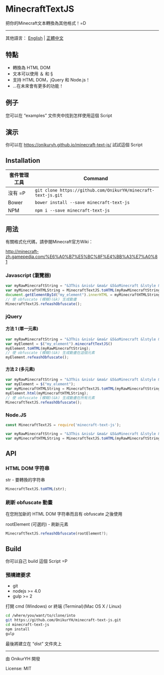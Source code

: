 # MinecraftTextJS

把你的Minecraft文本轉換為其他格式！=D

---

其他語言：
[English](https://github.com/OnikurYH/minecraft-text-js/blob/master/README.md) |
[正體中文](https://github.com/OnikurYH/minecraft-text-js/blob/master/docs/readme/READMS.zh-hk.md)

## 特點
* 轉換為 HTML DOM
* 文本可以使用 ＆ 和 §
* 支持 HTML DOM，jQuery 和 Node.js！
* ...在未來會有更多的功能！

## 例子
您可以在 “examples” 文件夾中找到怎样使用這個 Script

## 演示
你可以在 https://onikuryh.github.io/minecraft-text-js/ 試試這個 Script

## Installation
| 套件管理工具 | Command                                                       |
|------------|---------------------------------------------------------------|
| 沒有 =P     | `git clone https://github.com/OnikurYH/minecraft-text-js.git` |
| Bower      | `bower install --save minecraft-text-js`                      |
| NPM        | `npm i --save minecraft-text-js`                              |

## 用法

有關格式化代碼，請參閱Minecraft官方Wiki：

http://minecraft-zh.gamepedia.com/%E6%A0%B7%E5%BC%8F%E4%BB%A3%E7%A0%81

### Javascript (瀏覽器)
```javascript
var myRawMinecraftString = "&3This &nis&r &ma&r &5&oMinecraft &lstyle &6&ltext &ka&6, Ya&r&6! &r&0=D";
var myMinecraftHTMLString = MinecraftTextJS.toHTML(myRawMinecraftString);
document.getElementById("my_element").innerHTML = myMinecraftHTMLString;
// 使 obfuscate (模糊)(&k) 生成動畫
MinecraftTextJS.refeashObfuscate();
```

### jQuery
#### 方法 1 (單一元素)
```javascript
var myRawMinecraftString = "&3This &nis&r &ma&r &5&oMinecraft &lstyle &6&ltext &ka&6, Ya&r&6! &r&0=D";
var myElement = $("my_element").minecraftTextJS()
myElement.toHTML(myRawMinecraftString);
// 使 obfuscate (模糊)(&k) 生成動畫在這個元素
myElement.refeashObfuscate();
```
#### 方法 2 (多元素)
```javascript
var myRawMinecraftString = "&3This &nis&r &ma&r &5&oMinecraft &lstyle &6&ltext &ka&6, Ya&r&6! &r&0=D";
var myElement = $("my_element");
var myMinecraftHTMLString = MinecraftTextJS.toHTML(myRawMinecraftString);
myElement.html(myMinecraftHTMLString);
// 使 obfuscate (模糊)(&k) 生成動畫在所有元素
MinecraftTextJS.refeashObfuscate();
```

### Node.JS
```javascript
const MinecraftTextJS = require('minecraft-text-js');

var myRawMinecraftString = "&3This &nis&r &ma&r &5&oMinecraft &lstyle &6&ltext &ka&6, Ya&r&6! &r&0=D";
var myMinecraftHTMLString = MinecraftTextJS.toHTML(myRawMinecraftString);
```

## API

### HTML DOM 字符串

str - 要轉換的字符串
```javascript
MinecraftTextJS.toHTML(str);
```

### 刷新 obfuscate 動畫

在您附加新的 HTML DOM 字符串而且有 obfuscate 之後使用

rootElement (可選的) - 刷新元素
```javascript
MinecraftTextJS.refeashObfuscate(rootElement?);
```

## Build

你可以自己 build 這個 Script =P

### 預構建要求
* git
* nodejs >= 4.0
* gulp >= 2

打開 cmd (Windows) or 終端 (Terminal)(Mac OS X / Linux)
```sh
cd /where/you/want/to/clone/into
git https://github.com/OnikurYH/minecraft-text-js.git
cd minecraft-text-js
npm install
gulp
```
最後將建立在 “dist” 文件夾上

---

由 OnikurYH 開發

License: MIT
